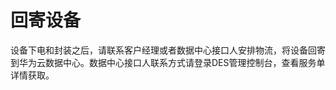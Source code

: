 # 回寄设备<a name="des_01_0023"></a>

设备下电和封装之后，请联系客户经理或者数据中心接口人安排物流，将设备回寄到华为云数据中心。数据中心接口人联系方式请登录DES管理控制台，查看服务单详情获取。

